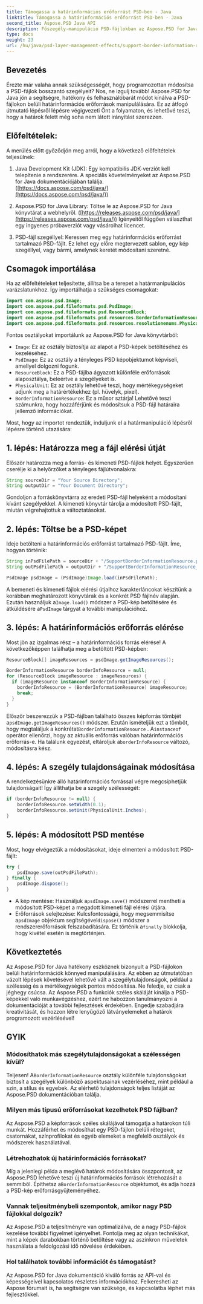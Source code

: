 ```yaml
---
title: Támogassa a határinformációs erőforrást PSD-ben - Java
linktitle: Támogassa a határinformációs erőforrást PSD-ben - Java
second_title: Aspose.PSD Java API
description: Főszegély-manipuláció PSD-fájlokban az Aspose.PSD for Java segítségével. Ismerje meg a szegély szélességének, mértékegységeinek és egyebek módosítását az egyszerűen követhető lépések segítségével. Programozottan javíthatja PSD-terveit.
type: docs
weight: 23
url: /hu/java/psd-layer-management-effects/support-border-information-resource-psd/
---
```

## Bevezetés

Érezte már valaha annak szükségességét, hogy programozottan módosítsa a PSD-fájlok bosszantó szegélyeit? Nos, ne izgulj tovább! Aspose.PSD for Java jön a segítségre, hatékony és felhasználóbarát módot kínálva a PSD-fájlokon belüli határinformációs erőforrások manipulálására. Ez az átfogó útmutató lépésről lépésre végigvezeti Önt a folyamaton, és lehetővé teszi, hogy a határok felett még soha nem látott irányítást szerezzen.

## Előfeltételek:

A merülés előtt győződjön meg arról, hogy a következő előfeltételek teljesülnek:

1. Java Development Kit (JDK): Egy kompatibilis JDK-verziót kell telepítenie a rendszerére. A speciális követelményeket az Aspose.PSD for Java dokumentációjában találja. ([https://docs.aspose.com/psd/java/](https://docs.aspose.com/psd/java/))

2. Aspose.PSD for Java Library: Töltse le az Aspose.PSD for Java könyvtárat a webhelyről. ([https://releases.aspose.com/psd/java/](https://releases.aspose.com/psd/java/)) Igényeitől függően választhat egy ingyenes próbaverziót vagy vásárolhat licencet.

3. PSD-fájl szegéllyel: Keressen meg egy határinformációs erőforrást tartalmazó PSD-fájlt. Ez lehet egy előre megtervezett sablon, egy kép szegéllyel, vagy bármi, amelynek keretét módosítani szeretné.

## Csomagok importálása

Ha az előfeltételeket teljesítette, állítsa be a terepet a határmanipulációs varázslatunkhoz. Így importálhatja a szükséges csomagokat:

```java
import com.aspose.psd.Image;
import com.aspose.psd.fileformats.psd.PsdImage;
import com.aspose.psd.fileformats.psd.ResourceBlock;
import com.aspose.psd.fileformats.psd.resources.BorderInformationResource;
import com.aspose.psd.fileformats.psd.resources.resolutionenums.PhysicalUnit;
```

Fontos osztályokat importálunk az Aspose.PSD for Java könyvtárból:

- `Image`: Ez az osztály biztosítja az alapot a PSD-képek betöltéséhez és kezeléséhez.
- `PsdImage`: Ez az osztály a tényleges PSD képobjektumot képviseli, amellyel dolgozni fogunk.
- `ResourceBlock`: Ez a PSD-fájlba ágyazott különféle erőforrások alaposztálya, beleértve a szegélyeket is.
- `PhysicalUnit`: Ez az osztály lehetővé teszi, hogy mértékegységeket adjunk meg a határértékekhez (pl. hüvelyk, pixel).
- `BorderInformationResource`: Ez a műsor sztárja! Lehetővé teszi számunkra, hogy hozzáférjünk és módosítsuk a PSD-fájl határaira jellemző információkat.

Most, hogy az importot rendeztük, induljunk el a határmanipuláció lépésről lépésre történő utazására:

## 1. lépés: Határozza meg a fájl elérési útját

Először határozza meg a forrás- és kimeneti PSD-fájlok helyét. Egyszerűen cserélje ki a helyőrzőket a tényleges fájlútvonalakra:

```java
String sourceDir = "Your Source Directory";
String outputDir = "Your Document Directory";
```

Gondoljon a forráskönyvtárra az eredeti PSD-fájl helyeként a módosítani kívánt szegélyekkel. A kimeneti könyvtár tárolja a módosított PSD-fájlt, miután végrehajtottuk a változtatásokat.

## 2. lépés: Töltse be a PSD-képet

Ideje betölteni a határinformációs erőforrást tartalmazó PSD-fájlt. Íme, hogyan történik:

```java
String inPsdFilePath = sourceDir + "/SupportBorderInformationResource.psd";
String outPsdFilePath = outputDir + "/SupportBorderInformationResource_output.psd";

PsdImage psdImage = (PsdImage)Image.load(inPsdFilePath);
```

 A bemeneti és kimeneti fájlok elérési útjaihoz karakterláncokat készítünk a korábban meghatározott könyvtárak és a konkrét PSD fájlnév alapján. Ezután használjuk a`Image.load()` módszer a PSD-kép betöltésére és átküldésére a`PsdImage` tárgyat a további manipulációhoz.

## 3. lépés: A határinformációs erőforrás elérése

Most jön az izgalmas rész – a határinformációs forrás elérése! A következőképpen találhatja meg a betöltött PSD-képben:

```java
ResourceBlock[] imageResources = psdImage.getImageResources();

BorderInformationResource borderInfoResource = null;
for (ResourceBlock imageResource : imageResources) {
  if (imageResource instanceof BorderInformationResource) {
    borderInfoResource = (BorderInformationResource) imageResource;
    break;
  }
}
```

Először beszerezzük a PSD-fájlban található összes képforrás tömbjét a`psdImage.getImageResources()` módszer. Ezután ismételjük ezt a tömböt, hogy megtaláljuk a konkrétat`BorderInformationResource` . A`instanceof` operátor ellenőrzi, hogy az aktuális erőforrás valóban határinformációs erőforrás-e. Ha találunk egyezést, eltároljuk a`borderInfoResource` változó, módosításra kész.

## 4. lépés: A szegély tulajdonságainak módosítása

A rendelkezésünkre álló határinformációs forrással végre megcsíphetjük tulajdonságait! Így állíthatja be a szegély szélességét:

```java
if (borderInfoResource != null) {
    borderInfoResource.setWidth(0.1);
    borderInfoResource.setUnit(PhysicalUnit.Inches);
}
```

## 5. lépés: A módosított PSD mentése

Most, hogy elvégeztük a módosításokat, ideje elmenteni a módosított PSD-fájlt:

```java
try {
    psdImage.save(outPsdFilePath);
} finally {
    psdImage.dispose();
}
```

-  A kép mentése: Használjuk a`psdImage.save()` módszerrel mentheti a módosított PSD-képet a megadott kimeneti fájl elérési útjára.
-  Erőforrások selejtezése: Kulcsfontosságú, hogy megsemmisítse a`psdImage` objektum segítségével`dispose()` módszer a rendszererőforrások felszabadítására. Ez történik a`finally` blokkolja, hogy kivétel esetén is megtörténjen.

## Következtetés

Az Aspose.PSD for Java hatékony eszköznek bizonyult a PSD-fájlokon belüli határinformációk könnyed manipulálására. Az ebben az útmutatóban vázolt lépések követésével lehetővé vált a szegélytulajdonságok, például a szélesség és a mértékegységek pontos módosítása. Ne feledje, ez csak a jéghegy csúcsa. Az Aspose.PSD a funkciók széles skáláját kínálja a PSD-képekkel való munkavégzéshez, ezért ne habozzon tanulmányozni a dokumentációját a további fejlesztések érdekében. Engedje szabadjára kreativitását, és hozzon létre lenyűgöző látványelemeket a határok programozott vezérlésével! 

## GYIK

### Módosíthatok más szegélytulajdonságokat a szélességen kívül?

 Teljesen! A`BorderInformationResource` osztály különféle tulajdonságokat biztosít a szegélyek különböző aspektusainak vezérléséhez, mint például a szín, a stílus és egyebek. Az elérhető tulajdonságok teljes listáját az Aspose.PSD dokumentációban találja.

### Milyen más típusú erőforrásokat kezelhetek PSD fájlban?

Az Aspose.PSD a képforrások széles skálájával támogatja a határokon túli munkát. Hozzáférhet és módosíthat egy PSD-fájlon belüli rétegeket, csatornákat, színprofilokat és egyéb elemeket a megfelelő osztályok és módszerek használatával.

### Létrehozhatok új határinformációs forrásokat?

 Míg a jelenlegi példa a meglévő határok módosítására összpontosít, az Aspose.PSD lehetővé teszi új határinformációs források létrehozását a semmiből. Építhetsz a`BorderInformationResource` objektumot, és adja hozzá a PSD-kép erőforrásgyűjteményéhez.

### Vannak teljesítménybeli szempontok, amikor nagy PSD fájlokkal dolgozik?

Az Aspose.PSD a teljesítményre van optimalizálva, de a nagy PSD-fájlok kezelése további figyelmet igényelhet. Fontolja meg az olyan technikákat, mint a képek darabokban történő betöltése vagy az aszinkron műveletek használata a feldolgozási idő növelése érdekében.

### Hol találhatok további információt és támogatást?

Az Aspose.PSD for Java dokumentáció kiváló forrás az API-val és képességeivel kapcsolatos részletes információkhoz. Felkeresheti az Aspose fórumait is, ha segítségre van szüksége, és kapcsolatba léphet más fejlesztőkkel. 